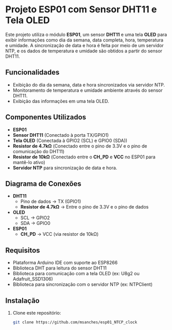 # Projeto ESP01 com Sensor DHT11 e Tela OLED

Este projeto utiliza o módulo **ESP01**, um sensor **DHT11** e uma tela **OLED** para exibir informações como dia da semana, data completa, hora, temperatura e umidade. A sincronização de data e hora é feita por meio de um servidor NTP, e os dados de temperatura e umidade são obtidos a partir do sensor DHT11.

## Funcionalidades

- Exibição do dia da semana, data e hora sincronizados via servidor NTP.
- Monitoramento de temperatura e umidade ambiente através do sensor DHT11.
- Exibição das informações em uma tela OLED.

## Componentes Utilizados

- **ESP01**
- **Sensor DHT11** (Conectado à porta TX/GPIO1)
- **Tela OLED** (Conectada à GPIO2 (SCL) e GPIO0 (SDA))
- **Resistor de 4.7kΩ** (Conectado entre o pino de 3.3V e o pino de comunicação do DHT11)
- **Resistor de 10kΩ** (Conectado entre o **CH_PD** e **VCC** no ESP01 para mantê-lo ativo)
- **Servidor NTP** para sincronização de data e hora.

## Diagrama de Conexões

- **DHT11**
  - Pino de dados -> TX (GPIO1)
  - **Resistor de 4.7kΩ** -> Entre o pino de 3.3V e o pino de dados
- **OLED**
  - SCL -> GPIO2
  - SDA -> GPIO0
- **ESP01**
  - **CH_PD** -> VCC (via resistor de 10kΩ)

## Requisitos

- Plataforma Arduino IDE com suporte ao ESP8266
- Biblioteca DHT para leitura do sensor DHT11
- Biblioteca para comunicação com a tela OLED (ex: U8g2 ou Adafruit_SSD1306)
- Biblioteca para sincronização com o servidor NTP (ex: NTPClient)

## Instalação

1. Clone este repositório:

   ```bash
   git clone https://github.com/msanches/esp01_NTCP_clock
